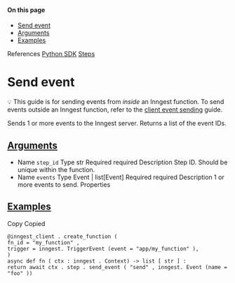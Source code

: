 #### On this page

- [Send event](\docs\reference\python\steps\send-event#send-event)
- [Arguments](\docs\reference\python\steps\send-event#arguments)
- [Examples](\docs\reference\python\steps\send-event#examples)

References [Python SDK](\docs\reference\python) [Steps](\docs\reference\python\steps\invoke)

# Send event

💡️ This guide is for sending events from *inside* an Inngest function. To send events outside an Inngest function, refer to the [client event sending](\docs\reference\python\client\send) guide.

Sends 1 or more events to the Inngest server. Returns a list of the event IDs.

## [Arguments](\docs\reference\python\steps\send-event#arguments)

- Name `step_id` Type str Required required Description Step ID. Should be unique within the function.
- Name `events` Type Event | list[Event] Required required Description 1 or more events to send. Properties

## [Examples](\docs\reference\python\steps\send-event#examples)

Copy Copied

```
@inngest_client . create_function (
fn_id = "my_function" ,
trigger = inngest. TriggerEvent (event = "app/my_function" ),
)
async def fn ( ctx : inngest . Context) -> list [ str ] :
return await ctx . step . send_event ( "send" , inngest. Event (name = "foo" ))
```
